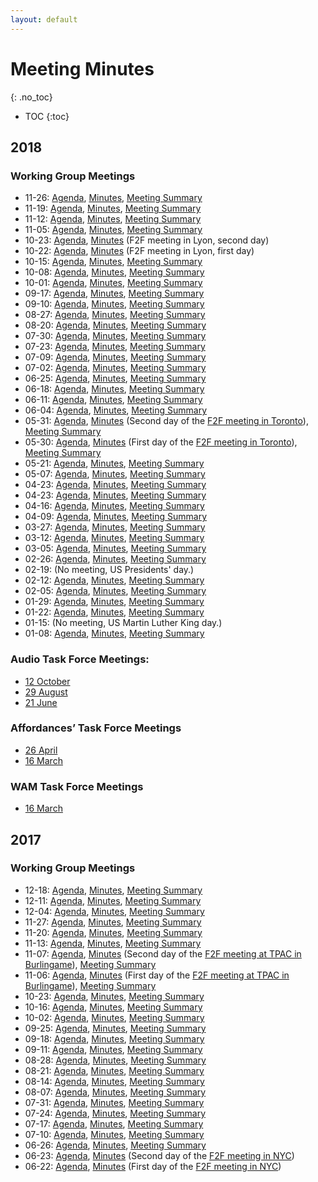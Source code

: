 ```yaml
---
layout: default
---
```


# Meeting Minutes
{: .no_toc}

* TOC
{:toc}

## 2018

### Working Group Meetings
* 11-26: [Agenda](https://lists.w3.org/Archives/Public/public-publ-wg/2018Nov/0039.html), [Minutes](2018/2018-11-26-pwg.html), [Meeting Summary](https://www.w3.org/blog/dpub/2018/11/27/publishing-wg-telco-2018-11-26-toc/)
* 11-19: [Agenda](https://lists.w3.org/Archives/Public/public-publ-wg/2018Nov/0026.html), [Minutes](2018/2018-11-19-pwg.html), [Meeting Summary](https://www.w3.org/blog/dpub/2018/11/20/publishing-wg-telco-2018-11-19-use-cases-minimal-viable-product/)
* 11-12: [Agenda](https://lists.w3.org/Archives/Public/public-publ-wg/2018Nov/0013.html), [Minutes](2018/2018-11-12-pwg.html), [Meeting Summary](https://www.w3.org/blog/dpub/2018/11/13/publishing-wg-telco-2018-11-12-origin-toc/)
* 11-05: [Agenda](https://lists.w3.org/Archives/Public/public-publ-wg/2018Nov/0000.html), [Minutes](2018/2018-11-05-pwg.html), [Meeting Summary](https://www.w3.org/blog/dpub/2018/11/06/publishing-wg-telco-2018-11-05-tpac-memories-possible-rechartering-use-cases/)
* 10-23: [Agenda](https://docs.google.com/document/d/1Mt9PTcOdmrCwIsgfxbGMGjwHlUsySU01I0D4oBkSbcA/edit), [Minutes](2018/2018-10-23-pwg.html) (F2F meeting in Lyon, second day)
* 10-22: [Agenda](https://docs.google.com/document/d/1Mt9PTcOdmrCwIsgfxbGMGjwHlUsySU01I0D4oBkSbcA/edit), [Minutes](2018/2018-10-22-pwg.html) (F2F meeting in Lyon, first day)
* 10-15: [Agenda](https://lists.w3.org/Archives/Public/public-publ-wg/2018Oct/0029.html), [Minutes](2018/2018-10-15-pwg.html), [Meeting Summary](https://www.w3.org/blog/dpub/2018/10/16/publishing-wg-telco-2018-10-15-use-case-document-wp-s-in-non-wp-aware-browsers/)
* 10-08: [Agenda](https://lists.w3.org/Archives/Public/public-publ-wg/2018Oct/0008.html), [Minutes](2018/2018-10-08-pwg.html), [Meeting Summary](https://www.w3.org/blog/dpub/2018/10/08/publishing-wg-telco-2018-10-08-pagelist-incubation/)
* 10-01: [Agenda](https://lists.w3.org/Archives/Public/public-publ-wg/2018Sep/0030.html), [Minutes](2018/2018-10-01-pwg.html), [Meeting Summary](https://www.w3.org/blog/dpub/2018/10/02/publishing-wg-telco-2018-10-01-audiobooks/)
* 09-17: [Agenda](https://lists.w3.org/Archives/Public/public-publ-wg/2018Sep/0012.html), [Minutes](2018/2018-09-17-pwg.html), [Meeting Summary](https://www.w3.org/blog/dpub/2018/09/17/publishing-wg-telco-2018-09-17-issue-review-uas-that-are-not-wp-aware/)
* 09-10: [Agenda](https://lists.w3.org/Archives/Public/public-publ-wg/2018Sep/0000.html), [Minutes](2018/2018-09-10-pwg.html), [Meeting Summary](https://www.w3.org/blog/dpub/2018/09/11/publishing-wg-telco-2018-09-10-toc-structures-toc-pointing-out-of-bounds-term-renaming/)
* 08-27: [Agenda](https://lists.w3.org/Archives/Public/public-publ-wg/2018Aug/0018.html), [Minutes](2018/2018-08-27-pwg.html), [Meeting Summary](https://www.w3.org/blog/dpub/2018/08/28/publishing-wg-telco-2018-08-27-table-of-content-structures/)
* 08-20: [Agenda](https://lists.w3.org/Archives/Public/public-publ-wg/2018Aug/0010.html), [Minutes](2018/2018-08-20-pwg.html), [Meeting Summary](https://www.w3.org/blog/dpub/2018/08/21/publishing-wg-telco-2018-08-20-implementations-access-mode-sufficient-canonical-manifest-toc/)
* 07-30: [Agenda](https://lists.w3.org/Archives/Public/public-publ-wg/2018Jul/0055.html), [Minutes](2018/2018-07-30-pwg.html), [Meeting Summary](https://www.w3.org/blog/dpub/2018/07/31/publishing-wg-telco-2018-07-30-publishing-status-implementations-start-thinking-epub4/)
* 07-23: [Agenda](https://lists.w3.org/Archives/Public/public-publ-wg/2018Jul/0035.html), [Minutes](2018/2018-07-23-pwg.html), [Meeting Summary](https://www.w3.org/blog/dpub/2018/07/24/publishing-wg-telco-2018-07-23-issues-on-cover-and-language-implementations-ucr/)
* 07-09: [Agenda](https://lists.w3.org/Archives/Public/public-publ-wg/2018Jun/0142.html), [Minutes](2018/2018-07-09-pwg.html), [Meeting Summary](https://www.w3.org/blog/dpub/2018/07/15/publishing-wg-telco-2018-07-09-consensus-on-some-technical-directions-scrolling-and-pagination/)
* 07-02: [Agenda](https://lists.w3.org/Archives/Public/public-publ-wg/2018Jun/0142.html), [Minutes](2018/2018-07-02-pwg.html), [Meeting Summary](https://www.w3.org/blog/dpub/2018/07/03/publishing-wg-telco-2018-07-02-hints-to-resources-navigation-beyond-toc-publication-bounds/)
* 06-25: [Agenda](https://lists.w3.org/Archives/Public/public-publ-wg/2018Jun/0132.html), [Minutes](2018/2018-06-25-pwg.html), [Meeting Summary](https://www.w3.org/blog/dpub/2018/06/26/publishing-wg-telco-2018-06-25-closing-some-pr-s-schema-org-issues/)
* 06-18: [Agenda](https://lists.w3.org/Archives/Public/public-publ-wg/2018Jun/0062.html), [Minutes](2018/2018-06-18-pwg.html), [Meeting Summary](https://www.w3.org/blog/dpub/2018/06/19/publishing-wg-telco-2018-06-18-epubtype-affordances-toc-in-manifest/)
* 06-11: [Agenda](https://lists.w3.org/Archives/Public/public-publ-wg/2018Jun/0029.html), [Minutes](2018/2018-06-11-pwg.html), [Meeting Summary](https://www.w3.org/blog/dpub/2018/06/12/publishing-wg-telco-2018-06-11-cover-in-the-infoset-json-terms-for-reading-order-and-resources/)
* 06-04: [Agenda](https://lists.w3.org/Archives/Public/public-publ-wg/2018Jun/0000.html), [Minutes](2018/2018-06-04-pwg.html), [Meeting Summary](https://www.w3.org/blog/dpub/2018/06/05/publishing-wg-telco-2018-06-04-f2f-meeting-review/)
* 05-31: [Agenda](https://tinyurl.com/y9g4fgat), [Minutes](2018/2018-05-31-pwg.html) (Second day of the [F2F meeting in Toronto](../F2F/2018.05.Toronto)), [Meeting Summary]()
* 05-30: [Agenda](https://tinyurl.com/y9g4fgat), [Minutes](2018/2018-05-30-pwg.html) (First day of the [F2F meeting in Toronto](../F2F/2018.05.Toronto)), [Meeting Summary]()
* 05-21: [Agenda](https://lists.w3.org/Archives/Public/public-publ-wg/2018May/0038.html), [Minutes](2018/2018-05-21-pwg.html), [Meeting Summary](https://www.w3.org/blog/dpub/2018/05/22/publishing-wg-telco-2018-05-21-closing-issues-wam-json-usage-context-list-of-resources/)
* 05-07: [Agenda](https://lists.w3.org/Archives/Public/public-publ-wg/2018May/0009.html), [Minutes](2018/2018-05-07-pwg.html), [Meeting Summary](https://www.w3.org/blog/dpub/2018/05/08/publishing-wg-telco-2018-05-07-scholarly-publishing-uc-browsing-context/)
* 04-23: [Agenda](https://lists.w3.org/Archives/Public/public-publ-wg/2018Apr/0035.html), [Minutes](2018/2018-04-30-pwg.html), [Meeting Summary](https://www.w3.org/blog/dpub/2018/05/01/publishing-wg-telco-2018-04-30-affordances-task-force-gaps-from-classic-epub)
* 04-23: [Agenda](https://lists.w3.org/Archives/Public/public-publ-wg/2018Apr/0023.html), [Minutes](2018/2018-04-23-pwg.html), [Meeting Summary](https://www.w3.org/blog/2018/04/publishing-wg-telco-2018-04-23-offlining-infoset/)
* 04-16: [Agenda](https://lists.w3.org/Archives/Public/public-publ-wg/2018Apr/0013.html), [Minutes](2018/2018-04-16-pwg.html), [Meeting Summary](https://www.w3.org/blog/dpub/2018/04/17/publishing-wg-telco-2018-04-16-review-of-wgs-goals/)
* 04-09: [Agenda](https://lists.w3.org/Archives/Public/public-publ-wg/2018Apr/0001.html), [Minutes](2018/2018-04-09-pwg.html), [Meeting Summary](https://www.w3.org/blog/dpub/2018/04/09/publishing-wg-telco-2018-04-09-f2f-meeting-planning/)
* 03-27: [Agenda](https://lists.w3.org/Archives/Public/public-publ-wg/2018Mar/0087.html), [Minutes](2018/2018-03-26-pwg.html), [Meeting Summary](https://www.w3.org/blog/dpub/2018/03/27/publishing-wg-telco-2018-03-26-epub3-2-update-task-force-reports/)
* 03-12: [Agenda](https://lists.w3.org/Archives/Public/public-publ-wg/2018Mar/0026.html), [Minutes](2018/2018-03-12-minutes.html), [Meeting Summary](https://www.w3.org/blog/2018/03/publishing-wg-telco-2018-03-12-f2f-planning-issue-tracking/)
* 03-05: [Agenda](https://lists.w3.org/Archives/Public/public-publ-wg/2018Mar/0001.html), [Minutes](2018/2018-03-05-minutes.html), [Meeting Summary](https://www.w3.org/blog/dpub/2018/03/06/publishing-wg-telco-2018-03-05-dpub-aria-extensions-epub-3-2/)
* 02-26: [Agenda](https://lists.w3.org/Archives/Public/public-publ-wg/2018Feb/0166.html), [Minutes](2018/2018-02-26-minutes), [Meeting Summary](https://www.w3.org/blog/dpub/2018/02/27/publishing-wg-telco-2018-02-26-wam-and-affordances-task-forces/)
* 02-19: (No meeting, US Presidents' day.)
* 02-12: [Agenda](https://lists.w3.org/Archives/Public/public-publ-wg/2018Feb/0094.html), [Minutes](2018/2018-02-12-minutes), [Meeting Summary](https://www.w3.org/blog/dpub/2018/02/13/publishing-wg-telco-2018-02-12-wam-overview-lifecycles-affordances/)
* 02-05: [Agenda](https://lists.w3.org/Archives/Public/public-publ-wg/2018Feb/0006.html), [Minutes](2018/2018-02-05-minutes), [Meeting Summary](https://www.w3.org/blog/dpub/2018/02/06/publishing-wg-telco-2018-02-05-core-issues-raised-by-the-tag/)
* 01-29: [Agenda](https://lists.w3.org/Archives/Public/public-publ-wg/2018Jan/0077.html), [Minutes](2018/2018-01-29-minutes), [Meeting Summary](https://www.w3.org/blog/dpub/2018/01/30/publishing-wg-telco-2018-01-29-packaging/)
* 01-22: [Agenda](https://lists.w3.org/Archives/Public/public-publ-wg/2018Jan/0069.html), [Minutes](2018/2018-01-22-minutes), [Meeting Summary](https://www.w3.org/blog/dpub/2018/01/23/publishing-wg-telco-2018-01-22-dpub-aria-implementations-manifest-lifecycle/)
* 01-15: (No meeting, US Martin Luther King day.)
* 01-08: [Agenda](https://lists.w3.org/Archives/Public/public-publ-wg/2018Jan/0000.html), [Minutes](2018/2018-01-08-minutes), [Meeting Summary](https://www.w3.org/blog/dpub/2018/01/09/publishing-wg-telco-2018-01-08-manifest-encoding-prototypes-sync-media/)

### Audio Task Force Meetings:
* [12 October](https://www.w3.org/2018/10/12-pwg-audio-minutes.html)
* [29 August](https://www.w3.org/2018/08/28-pwg-audio-minutes.html)
* [21 June](https://www.w3.org/2018/06/21-pwg-audio-minutes.html)

### Affordances’ Task Force Meetings
* [26 April](https://www.w3.org/2018/04/26-pwgatf-minutes.html)
* [16 March](2018/2018-03-16-atf-minutes)

### WAM Task Force Meetings
* [16 March](2018/2018-03-16-pwg-manifest)

## 2017

### Working Group Meetings
* 12-18: [Agenda](https://lists.w3.org/Archives/Public/public-publ-wg/2017Dec/0064.html), [Minutes](2017/2017-12-18-minutes), [Meeting Summary](https://www.w3.org/blog/dpub/2017/12/19/publishing-wg-telco-2017-12-18-minor-change-on-locator-doc-aria-end-of-year-reflections/)
* 12-11: [Agenda](https://lists.w3.org/Archives/Public/public-publ-wg/2017Dec/0008.html), [Minutes](2017/2017-12-11-minutes.html), [Meeting Summary](https://www.w3.org/blog/dpub/2017/12/12/publishing-wg-telco-2017-12-11-pwp-fpwd-transitions-locators-revisited/)
* 12-04: [Agenda](https://lists.w3.org/Archives/Public/public-publ-wg/2017Dec/0000.html), [Minutes](2017/2017-12-04-minutes.html), [Meeting Summary](https://www.w3.org/blog/dpub/2017/12/05/publishing-wg-telco-2017-12-04-votes-on-fpwd-transitions-pwp-issues/)
* 11-27: [Agenda](https://lists.w3.org/Archives/Public/public-publ-wg/2017Nov/0034.html), [Minutes](2017/2017-11-27-minutes.html), [Meeting Summary](https://www.w3.org/blog/dpub/2017/11/28/publishing-wg-telco-2017-11-27-pwp-locators/)
* 11-20: [Agenda](https://lists.w3.org/Archives/Public/public-publ-wg/2017Nov/0018.html), [Minutes](2017/2017-11-20-minutes.html), [Meeting Summary](https://www.w3.org/blog/dpub/2017/11/21/publishing-wg-telco-2017-11-20-entry-page-fpwd/)
* 11-13: [Agenda](https://lists.w3.org/Archives/Public/public-publ-wg/2017Nov/0009.html), [Minutes](2017/2017-11-13-minutes.html), [Meeting Summary](https://www.w3.org/blog/dpub/2017/11/14/publishing-wg-telco-2017-11-13-tpacpwa-landing-page/)
* 11-07: [Agenda](https://goo.gl/tjSdk4), [Minutes](2017/2017-11-07-minutes.html) (Second day of the [F2F meeting at TPAC in Burlingame](../F2F/2017.11.Burlingame)), [Meeting Summary](https://www.w3.org/blog/2017/11/publishing-working-group-tpac-2017-summary/)
* 11-06: [Agenda](https://goo.gl/tjSdk4), [Minutes](2017/2017-11-06-minutes.html) (First day of the [F2F meeting at TPAC in Burlingame](../F2F/2017.11.Burlingame)), [Meeting Summary](https://www.w3.org/blog/2017/11/publishing-working-group-tpac-2017-summary/)
* 10-23: [Agenda](https://lists.w3.org/Archives/Public/public-publ-wg/2017Oct/0037.html), [Minutes](2017/2017-10-23-minutes.html), [Meeting Summary](https://www.w3.org/blog/dpub/2017/10/24/publishing-wg-telco-2017-10-23-packaging-archiving-f2f/)
* 10-16: [Agenda](https://lists.w3.org/Archives/Public/public-publ-wg/2017Oct/0016.html), [Minutes](2017/2017-10-16-minutes.html), [Meeting Summary](https://www.w3.org/blog/dpub/2017/10/17/publishing-wg-telco-2017-10-16-lifecycle-locators/)
* 10-02: [Agenda](https://lists.w3.org/Archives/Public/public-publ-wg/2017Sep/0077.html), [Minutes](2017/2017-10-02-minutes.html), [Meeting Summary](https://www.w3.org/blog/dpub/2017/10/03/publishing-wg-telco-2017-10-02-lifecycle-pagination-security/)
* 09-25: [Agenda](https://lists.w3.org/Archives/Public/public-publ-wg/2017Sep/0048.html), [Minutes](2017/2017-09-25-minutes.html), [Meeting Summary](https://www.w3.org/blog/dpub/2017/09/26/publishing-wg-telco-2017-09-25-metadata-packaging/)
* 09-18: [Agenda](https://lists.w3.org/Archives/Public/public-publ-wg/2017Sep/0032.html), [Minutes](2017/2017-09-18-minutes.html), [Meeting Summary](https://www.w3.org/blog/dpub/2017/09/19/publishing-wg-telco-2017-09-18-smil-lite-metadata-fragment-locators/)
* 09-11: [Agenda](https://lists.w3.org/Archives/Public/public-publ-wg/2017Sep/0017.html), [Minutes](2017/2017-09-11-minutes.html), [Meeting Summary](https://www.w3.org/blog/dpub/2017/09/12/publishing-wg-telco-2017-09-01-web-packaging/)
* 08-28: [Agenda](https://lists.w3.org/Archives/Public/public-publ-wg/2017Aug/0181.html), [Minutes](2017/2017-08-28-minutes.html), [Meeting Summary](https://www.w3.org/blog/dpub/2017/08/29/publishing-wg-telco-2017-08-28-issue-cleanup-manifest-serialization-wam-metadata/)
* 08-21: [Agenda](https://lists.w3.org/Archives/Public/public-publ-wg/2017Aug/0097.html), [Minutes](2017/2017-08-21-minutes), [Meeting Summary](https://www.w3.org/blog/dpub/2017/08/22/publishing-wg-telco-2017-08-21-html-toc-proposal-milestones/)
* 08-14: [Agenda](https://lists.w3.org/Archives/Public/public-publ-wg/2017Aug/0097.html), [Minutes](2017/2017-08-14-minutes), [Meeting Summary](https://www.w3.org/blog/dpub/2017/08/15/publishing-wg-telco-2017-08-14-manifest-in-editors-draft-usage-of-url/)
* 08-07: [Agenda](https://lists.w3.org/Archives/Public/public-publ-wg/2017Aug/0044.html), [Minutes](2017/2017-08-07-minutes), [Meeting Summary](https://www.w3.org/blog/dpub/2017/08/08/publishing-wg-telco-2017-08-07-publ-changes-terms-identifiers-minimum-manifest/)
* 07-31: [Agenda](https://lists.w3.org/Archives/Public/public-publ-wg/2017Jul/0232.html), [Minutes](2017/2017-07-31-minutes), [Meeting Summary](https://www.w3.org/blog/dpub/2017/08/01/publishing-wg-telco-2017-07-31-terminology-packaging-locators/)
* 07-24: [Agenda](https://lists.w3.org/Archives/Public/public-publ-wg/2017Jul/0036.html), [Minutes](2017/2017-07-24-minutes), [Meeting Summary](https://www.w3.org/blog/dpub/2017/07/25/publishing-wg-telco-2017-07-24-code-of-conduct-definition-of-web-publication/)
* 07-17: [Agenda](https://lists.w3.org/Archives/Public/public-publ-wg/2017Jul/0022.html), [Minutes](2017/2017-07-17-minutes), [Meeting Summary](https://www.w3.org/blog/dpub/2017/07/18/2017-07-17-telco-draft-and-tf-update-issue-triage/)
* 07-10: [Agenda](https://lists.w3.org/Archives/Public/public-publ-wg/2017Jul/0004.html), [Minutes](2017/2017-07-10-minutes), [Meeting Summary](https://www.w3.org/blog/dpub/2017/07/10/2017-07-10-telco-testing-web-packaging-manifest-a11y-tf/)
* 06-26: [Agenda](https://lists.w3.org/Archives/Public/public-publ-wg/2017Jun/0026.html), [Minutes](2017/2017-06-26-minutes), [Meeting Summary](https://www.w3.org/blog/dpub/2017/06/26/publishing-wg-telco-2017-06-16-admin-manifests/)
* 06-23: [Agenda](https://www.w3.org/dpub/IG/wiki/June_2017_F2F#Second_Day), [Minutes](2017/2017-06-23-minutes) (Second day of the [F2F meeting in NYC](../F2F/2017.06.NYC))
* 06-22: [Agenda](https://www.w3.org/dpub/IG/wiki/June_2017_F2F#First_day), [Minutes](2017/2017-06-22-minutes) (First day of the [F2F meeting in NYC](../F2F/2017.06.NYC))
